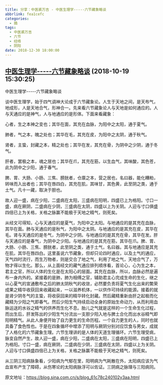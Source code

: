 ```yaml
---
title: 分享：中医裘万吉 - 中医生理学-----六节藏象略谈
abbrlink: fea1cefc
categories:
  - 摘
tags:
  - 中医裘万吉
  - 六节
  - 经络
  - 阴阳
date: 2018-12-30 18:00:00
---
```


## [中医生理学-----六节藏象略谈](https://blog.sina.com.cn/s/blog_61c78c240102y3aa.html "跳转至原文") (2018-10-19 15:30:25)


中医生理学-----六节藏象略谈

谈中医生理学，始于四气调神大论成于六节藏象论。人生于天地之间，是天布气，地成形，人是天地合气，形神合一。先来看六节藏象论人与天地是如何通应的。人与天通应的是神气，人与地通应的是形体。下面来看藏象：

心者，生之本神之变也；其华在面，其充在血脉，为阳中之太阳，通于夏气。

肺者，气之本，魄之处也；其华在毛，其充在皮，为阳中之太阴，通于秋气。

肾者，主蛰，封藏之本，精之处也；其华在发，其充在骨，为阴中之少阴，通于冬气。

肝者，罢极之本，魂之居也；其华在爪，其充在筋，以生血气，其味酸，其色苍，此为阴中之少阳，通于春气。

脾、胃、大肠、小肠、三焦、膀胱者，仓廪之本，营之居也，名曰器，能化糟粕，转味而入出者也；其华在唇四白，其充在肌，其味甘，其色黄，此至阴之类，通于土气。凡十一藏，取决于胆也。

故人迎一盛，病在少阳，二盛病在太阳，三盛病在阳明，四盛已上为格阳。寸口一盛，病在厥阴，二盛病在少阴，三盛病在太阴，四盛以上为关阴。人迎与寸口俱盛四倍已上为关格，关格之脉赢不能极于天地之精气，则死矣。

从经文可得知，心与天通应的是夏气，为阳中之太阳。与地通应的是其充在血脉，其华在面。肺与天通应的是秋气，为阳中之太阴。与地通应的是其充在皮，其华在毛。肾与天通应的是冬气，为阴中之少阴。与地通应的是其充在骨，其华在发。肝与天通应的是春气，为阴中之少阳。与地通应的是其充在筋，其华在爪。脾、胃、大肠、小肠、三焦、膀胱者，此至阴之类，通于土气，名曰器。其与地通应是其充在肌，其华在唇四白。这里虽说六节藏象，但却只论四时通应，以及土气的通应，天气四时流行，而生万物者，则是交合了地之气，利用了地之气，天地合气了，万物才得以生化。那么，从上面经文的藏气通应排列顺序看，首论心，心为生之本，君主之官，所以人体的生化是在太阳心的层面。其充在血脉，所以，血脉必然是遍布一身内外的。紧接着的是肺，肺为相傅之官，辅助君主心完成生命的生化，继之以心夏气的宣通敷布之后的肺太阴秋气的收敛，必然要负责将夏气生化出来的繁荣成果之精华收获回来收藏起来，一以滋养机体，一以供作可持续的能源。接着的就是肾少阴冬气的主蛰，将收获回来的精华转化封藏。然后藏精重新由肝之起极而化藏精为少阳之气即春气。然后少阳生气持续启动全身的原始生命动力，从而利用血脉运送的水谷之精气的供养而生化不息。胎儿之气就是这样的一个生命生化过程，而出生后，肝发陈出的少阳生气分流出一支胆少阳入地与脾土合化而出水谷精气即阳明精气。从此人身便开始了自力更生的生命历程。一个自力更生的人，同时也就具备了食色性也。于是在四象循坏中增添了阳明与厥阴分别对应饮食与男女，成就了人格化的六节藏象生理。六节生理讲的是人体的天道生理循环。六节生理受病，脉变自然产生，故人迎一盛，病在少阳，二盛病在太阳，三盛病在阳明，四盛已上为格阳。寸口一盛，病在厥阴，二盛病在少阴，三盛病在太阴，四盛以上为关阴。人迎与寸口俱盛四倍已上为关格，关格之脉赢不能极于天地之精气，则死矣。

 

从三阴三阳病脉象看，少阳病为气郁在里，阳明病为气耗散在外，太阳病应该为气血宣布产生了障碍，从伤寒论的太阳病脉浮可以佐证。三阴病之脉理与三阳病同。



原文地址：https://blog.sina.com.cn/s/blog_61c78c240102y3aa.html